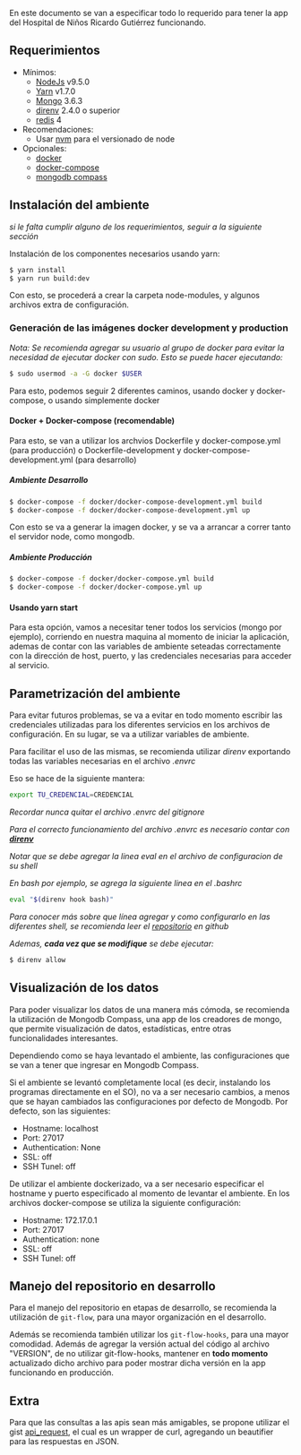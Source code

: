 En este documento se van a especificar todo lo requerido para tener la app del Hospital de Niños Ricardo Gutiérrez funcionando.

## Requerimientos

-   Mínimos:
    -   [NodeJs](https://nodejs.org/en/) v9.5.0
    -   [Yarn](https://yarnpkg.com/lang/en/) v1.7.0
    -   [Mongo](https://www.mongodb.com) 3.6.3
    -   [direnv](https://github.com/direnv/direnv) 2.4.0 o superior
    -   [redis](https://redis.io/) 4
-   Recomendaciones:
    -   Usar [nvm](https://github.com/creationix/nvm) para el versionado de node
-   Opcionales:
    -   [docker](https://www.docker.com/)
    -   [docker-compose](https://docs.docker.com/compose/)
    -   [mongodb compass](https://www.mongodb.com/products/compass)

## Instalación del ambiente

_si le falta cumplir alguno de los requerimientos, seguir a la siguiente sección_

Instalación de los componentes necesarios usando yarn:

```bash
$ yarn install
$ yarn run build:dev
```

Con esto, se procederá a crear la carpeta node-modules, y algunos archivos extra
de configuración.

### Generación de las imágenes docker development y production

_Nota: Se recomienda agregar su usuario al grupo de docker para evitar la necesidad de ejecutar docker con sudo. Esto se puede hacer ejecutando:_

```bash
$ sudo usermod -a -G docker $USER
```

Para esto, podemos seguir 2 diferentes caminos, usando docker y docker-compose, o usando
simplemente docker

#### Docker + Docker-compose (recomendable)

Para esto, se van a utilizar los archvios Dockerfile y docker-compose.yml (para
producción) o Dockerfile-development y docker-compose-development.yml (para
desarrollo)

##### Ambiente Desarrollo

```bash
$ docker-compose -f docker/docker-compose-development.yml build
$ docker-compose -f docker/docker-compose-development.yml up
```

Con esto se va a generar la imagen docker, y se va a arrancar a correr tanto el
servidor node, como mongodb.

##### Ambiente Producción

```bash
$ docker-compose -f docker/docker-compose.yml build
$ docker-compose -f docker/docker-compose.yml up
```

#### Usando yarn start

Para esta opción, vamos a necesitar tener todos los servicios (mongo por
ejemplo), corriendo en nuestra maquina al momento de iniciar la aplicación,
ademas de contar con las variables de ambiente seteadas correctamente con la
dirección de host, puerto, y las credenciales necesarias para acceder al
servicio.

## Parametrización del ambiente

Para evitar futuros problemas, se va a evitar en todo momento escribir las
credenciales utilizadas para los diferentes servicios en los archivos de
configuración. En su lugar, se va a utilizar variables de ambiente.

Para facilitar el uso de las mismas, se recomienda utilizar _direnv_ exportando
todas las variables necesarias en el archivo _.envrc_

Eso se hace de la siguiente mantera:

```bash
export TU_CREDENCIAL=CREDENCIAL
```

_Recordar nunca quitar el archivo .envrc del gitignore_

_Para el correcto funcionamiento del archivo .envrc es necesario contar con [**direnv**](https://github.com/direnv/direnv)_

_Notar que se debe agregar la linea eval en el archivo de configuracion de su shell_

_En bash por ejemplo, se agrega la siguiente linea en el .bashrc_

```bash
eval "$(direnv hook bash)"
```

_Para conocer más sobre que línea agregar y como configurarlo en las diferentes_
_shell, se recomienda leer el [repositorio](https://github.com/direnv/direnv) en github_

_Ademas, **cada vez que se modifique** se debe ejecutar:_

```bash
$ direnv allow
```

## Visualización de los datos

Para poder visualizar los datos de una manera más cómoda, se recomienda la
utilización de Mongodb Compass, una app de los creadores de mongo, que permite
visualización de datos, estadísticas, entre otras funcionalidades interesantes.

Dependiendo como se haya levantado el ambiente, las configuraciones que se van a
tener que ingresar en Mongodb Compass.

Si el ambiente se levantó completamente local (es decir, instalando los
programas directamente en el SO), no va a ser necesario cambios, a menos que se
hayan cambiados las configuraciones por defecto de Mongodb.
Por defecto, son las siguientes:

-   Hostname: localhost
-   Port: 27017
-   Authentication: None
-   SSL: off
-   SSH Tunel: off

De utilizar el ambiente dockerizado, va a ser necesario especificar el hostname
y puerto especificado al momento de levantar el ambiente.
En los archivos docker-compose se utiliza la siguiente configuración:

-   Hostname: 172.17.0.1
-   Port: 27017
-   Authentication: none
-   SSL: off
-   SSH Tunel: off

## Manejo del repositorio en desarrollo

Para el manejo del repositorio en etapas de desarrollo, se recomienda la
utilización de `git-flow`, para una mayor organización en el desarrollo.

Además se recomienda también utilizar los `git-flow-hooks`, para una mayor
comodidad. Además de agregar la versión actual del código al archivo "VERSION",
de no utilizar git-flow-hooks, mantener en **todo momento** actualizado dicho
archivo para poder mostrar dicha versión en la app funcionando en producción.

## Extra

Para que las consultas a las apis sean más amigables, se propone utilizar el
gist
[api_request](https://gist.github.com/lucasdc6/741972836ddff247551e5e8b52277541),
el cual es un wrapper de curl, agregando un beautifier para las respuestas en
JSON.
